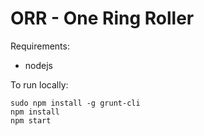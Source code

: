 # ORR - One Ring Roller

Requirements:

* nodejs

To run locally:

```
sudo npm install -g grunt-cli
npm install
npm start
```

